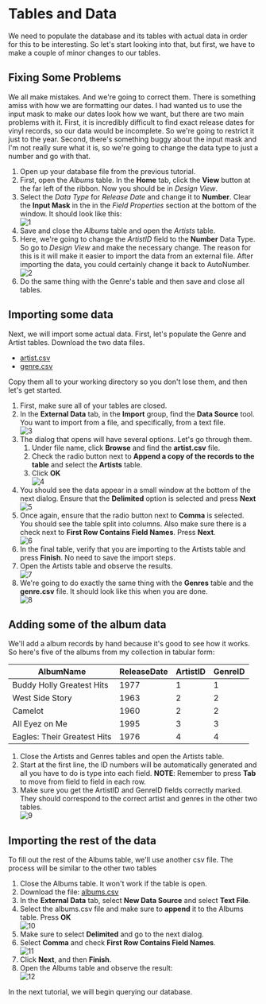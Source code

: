 # Tables and Data

We need to populate the database and its tables with actual data in order for this to be interesting. So let's start looking into that, but first, we have to make a couple of minor changes to our tables. 

## Fixing Some Problems

We all make mistakes. And we're going to correct them. There is something amiss with how we are formatting our dates. I had wanted us to use the input mask to make our dates look how we want, but there are two main problems with it. First, it is incredibly difficult to find exact release dates for vinyl records, so our data would be incomplete. So we're going to restrict it just to the year. Second, there's something buggy about the input mask and I'm not really sure what it is, so we're going to change the data type to just a number and go with that.

1. Open up your database file from the previous tutorial.
1. First, open the *Albums* table. In the **Home** tab, click the **View** button at the far left of the ribbon. Now you should be in *Design View*.
1. Select the *Data Type* for *Release Date* and change it to **Number**. Clear the **Input Mask** in the in the *Field Properties* section at the bottom of the window. It should look like this: <br> ![1][1]
1. Save and close the *Albums* table and open the *Artists* table.
1. Here, we're going to change the *ArtistID* field to the **Number** Data Type. So go to *Design View* and make the necessary change. The reason for this is it will make it easier to import the data from an external file. After importing the data, you could certainly change it back to AutoNumber. <br> ![2][2]
1. Do the same thing with the Genre's table and then save and close all tables.

## Importing some data

Next, we will import some actual data. First, let's populate the Genre and Artist tables. Download the two data files.

* [artist.csv](http://erickuha.com/primer/access_resources/artist.csv)
* [genre.csv](http://erickuha.com/primer/access_resources/genre.csv)

Copy them all to your working directory so you don't lose them, and then let's get started.

1. First, make sure all of your tables are closed.
1. In the **External Data** tab, in the **Import** group, find the **Data Source** tool. You want to import from a file, and specifically, from a text file. <br> ![3][3]
1. The dialog that opens will have several options. Let's go through them.
    1. Under file name, click **Browse** and find the **artist.csv** file.
    1. Check the radio button next to **Append a copy of the records to the table** and select the **Artists** table.
    1. Click **OK** <br> ![4][4]
1. You should see the data appear in a small window at the bottom of the next dialog. Ensure that the **Delimited** option is selected and press **Next** <br> ![5][5]
1. Once again, ensure that the radio button next to **Comma** is selected. You should see the table split into columns. Also make sure there is a check next to **First Row Contains Field Names**. Press **Next**. <br> ![6][6]
1. In the final table, verify that you are importing to the Artists table and press **Finish**. No need to save the import steps.
1. Open the Artists table and observe the results. <br> ![7][7]
1. We're going to do exactly the same thing with the **Genres** table and the **genre.csv** file. It should look like this when you are done. <br> ![8][8]

## Adding some of the album data

We'll add a album records by hand because it's good to see how it works. So here's five of the albums from my collection in tabular form:

| AlbumName                   | ReleaseDate | ArtistID | GenreID |
|-----------------------------|-------------|----------|---------|
| Buddy Holly Greatest Hits   | 1977        | 1        | 1       |
| West Side Story             | 1963        | 2        | 2       |
| Camelot                     | 1960        | 2        | 2       |
| All Eyez on Me              | 1995        | 3        | 3       |
| Eagles: Their Greatest Hits | 1976        | 4        | 4       |

1. Close the Artists and Genres tables and open the Artists table.
1. Start at the first line, the ID numbers will be automatically generated and all you have to do is type into each field. **NOTE**: Remember to press **Tab** to move from field to field in each row.
1. Make sure you get the ArtistID and GenreID fields correctly marked. They should correspond to the correct artist and genres in the other two tables. <br> ![9][9]

## Importing the rest of the data

To fill out the rest of the Albums table, we'll use another csv file. The process will be similar to the other two tables

1. Close the Albums table. It won't work if the table is open.
1. Download the file: [albums.csv](http://erickuha.com/primer/access_resources/albums.csv)
1. In the **External Data** tab, select **New Data Source** and select **Text File**.
1. Select the albums.csv file and make sure to **append** it to the Albums table. Press **OK** <br> ![10][10]
1. Make sure to select **Delimited** and go to the next dialog.
1. Select **Comma** and check **First Row Contains Field Names**. <br> ![11][11]
1. Click **Next**, and then **Finish**.
1. Open the Albums table and observe the result: <br> ![12][12]

In the next tutorial, we will begin querying our database.

<!-- Images -->

[1]: images/data/1.png
[2]: images/data/2.png
[3]: images/data/3.png
[4]: images/data/4.png
[5]: images/data/5.png
[6]: images/data/6.png
[7]: images/data/7.png
[8]: images/data/8.png
[9]: images/data/9.png
[10]: images/data/10.png
[11]: images/data/11.png
[12]: images/data/12.png
